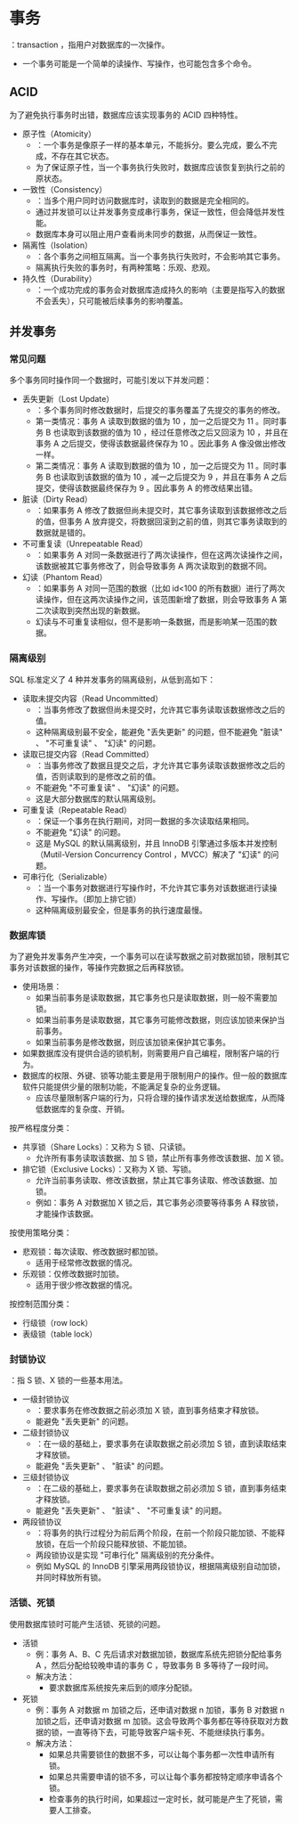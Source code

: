 # 事务

：transaction ，指用户对数据库的一次操作。
- 一个事务可能是一个简单的读操作、写操作，也可能包含多个命令。

## ACID

为了避免执行事务时出错，数据库应该实现事务的 ACID 四种特性。
- 原子性（Atomicity）
  - ：一个事务是像原子一样的基本单元，不能拆分。要么完成，要么不完成，不存在其它状态。
  - 为了保证原子性，当一个事务执行失败时，数据库应该恢复到执行之前的原状态。
- 一致性（Consistency）
  - ：当多个用户同时访问数据库时，读取到的数据是完全相同的。
  - 通过并发锁可以让并发事务变成串行事务，保证一致性，但会降低并发性能。
  - 数据库本身可以阻止用户查看尚未同步的数据，从而保证一致性。
- 隔离性（Isolation）
  - ：各个事务之间相互隔离。当一个事务执行失败时，不会影响其它事务。
  - 隔离执行失败的事务时，有两种策略：乐观、悲观。
- 持久性（Durability）
  - ：一个成功完成的事务会对数据库造成持久的影响（主要是指写入的数据不会丢失），只可能被后续事务的影响覆盖。

## 并发事务

### 常见问题

多个事务同时操作同一个数据时，可能引发以下并发问题：
- 丢失更新（Lost Update）
  - ：多个事务同时修改数据时，后提交的事务覆盖了先提交的事务的修改。
  - 第一类情况：事务 A 读取到数据的值为 10 ，加一之后提交为 11 。同时事务 B 也读取到该数据的值为 10 ，经过任意修改之后又回滚为 10 ，并且在事务 A 之后提交，使得该数据最终保存为 10 。因此事务 A 像没做出修改一样。
  - 第二类情况：事务 A 读取到数据的值为 10 ，加一之后提交为 11 。同时事务 B 也读取到该数据的值为 10 ，减一之后提交为 9 ，并且在事务 A 之后提交，使得该数据最终保存为 9 。因此事务 A 的修改结果出错。
- 脏读（Dirty Read）
  - ：如果事务 A 修改了数据但尚未提交时，其它事务读取到该数据修改之后的值，但事务 A 放弃提交，将数据回滚到之前的值，则其它事务读取到的数据就是错的。
- 不可重复读（Unrepeatable Read）
  - ：如果事务 A 对同一条数据进行了两次读操作，但在这两次读操作之间，该数据被其它事务修改了，则会导致事务 A 两次读取到的数据不同。
- 幻读（Phantom Read）
  - ：如果事务 A 对同一范围的数据（比如 id<100 的所有数据）进行了两次读操作，但在这两次读操作之间，该范围新增了数据，则会导致事务 A 第二次读取到突然出现的新数据。
  - 幻读与不可重复读相似，但不是影响一条数据，而是影响某一范围的数据。

### 隔离级别

SQL 标准定义了 4 种并发事务的隔离级别，从低到高如下：
- 读取未提交内容（Read Uncommitted）
  - ：当事务修改了数据但尚未提交时，允许其它事务读取该数据修改之后的值。
  - 这种隔离级别最不安全，能避免 "丢失更新" 的问题，但不能避免 "脏读" 、 "不可重复读" 、 "幻读" 的问题。
- 读取已提交内容（Read Committed）
  - ：当事务修改了数据且提交之后，才允许其它事务读取该数据修改之后的值，否则读取到的是修改之前的值。
  - 不能避免 "不可重复读" 、 "幻读" 的问题。
  - 这是大部分数据库的默认隔离级别。
- 可重复读（Repeatable Read）
  - ：保证一个事务在执行期间，对同一数据的多次读取结果相同。
  - 不能避免 "幻读" 的问题。
  - 这是 MySQL 的默认隔离级别，并且 InnoDB 引擎通过多版本并发控制（Mutil-Version Concurrency Control ，MVCC）解决了 "幻读" 的问题。
- 可串行化（Serializable）
  - ：当一个事务对数据进行写操作时，不允许其它事务对该数据进行读操作、写操作。（即加上排它锁）
  - 这种隔离级别最安全，但是事务的执行速度最慢。

### 数据库锁

为了避免并发事务产生冲突，一个事务可以在读写数据之前对数据加锁，限制其它事务对该数据的操作，等操作完数据之后再释放锁。
- 使用场景：
  - 如果当前事务是读取数据，其它事务也只是读取数据，则一般不需要加锁。
  - 如果当前事务是读取数据，其它事务可能修改数据，则应该加锁来保护当前事务。
  - 如果当前事务是修改数据，则应该加锁来保护其它事务。
- 如果数据库没有提供合适的锁机制，则需要用户自己编程，限制客户端的行为。
- 数据库的权限、外键、锁等功能主要是用于限制用户的操作。但一般的数据库软件只能提供少量的限制功能，不能满足复杂的业务逻辑。
  - 应该尽量限制客户端的行为，只将合理的操作请求发送给数据库，从而降低数据库的复杂度、开销。

按严格程度分类：
- 共享锁（Share Locks）：又称为 S 锁、只读锁。
  - 允许所有事务读取该数据、加 S 锁，禁止所有事务修改该数据、加 X 锁。
- 排它锁（Exclusive Locks）：又称为 X 锁、写锁。
  - 允许当前事务读取、修改该数据，禁止其它事务读取、修改该数据、加锁。
  - 例如：事务 A 对数据加 X 锁之后，其它事务必须要等待事务 A 释放锁，才能操作该数据。

按使用策略分类：
- 悲观锁：每次读取、修改数据时都加锁。
  - 适用于经常修改数据的情况。
- 乐观锁：仅修改数据时加锁。
  - 适用于很少修改数据的情况。

按控制范围分类：
- 行级锁（row lock）
- 表级锁（table lock）

### 封锁协议

：指 S 锁、X 锁的一些基本用法。
- 一级封锁协议
  - ：要求事务在修改数据之前必须加 X 锁，直到事务结束才释放锁。
  - 能避免 "丢失更新" 的问题。
- 二级封锁协议
  - ：在一级的基础上，要求事务在读取数据之前必须加 S 锁，直到读取结束才释放锁。
  - 能避免 "丢失更新" 、 "脏读" 的问题。
- 三级封锁协议
  - ：在二级的基础上，要求事务在读取数据之前必须加 S 锁，直到事务结束才释放锁。
  - 能避免 "丢失更新" 、 "脏读" 、 "不可重复读" 的问题。
- 两段锁协议
  - ：将事务的执行过程分为前后两个阶段，在前一个阶段只能加锁、不能释放锁，在后一个阶段只能释放锁、不能加锁。
  - 两段锁协议是实现 "可串行化" 隔离级别的充分条件。
  - 例如 MySQL 的 InnoDB 引擎采用两段锁协议，根据隔离级别自动加锁，并同时释放所有锁。

### 活锁、死锁

使用数据库锁时可能产生活锁、死锁的问题。
- 活锁
  - 例：事务 A、B、C 先后请求对数据加锁，数据库系统先把锁分配给事务 A ，然后分配给较晚申请的事务 C ，导致事务 B 多等待了一段时间。
  - 解决方法：
    - 要求数据库系统按先来后到的顺序分配锁。
- 死锁
  - 例：事务 A 对数据 m 加锁之后，还申请对数据 n 加锁，事务 B 对数据 n 加锁之后，还申请对数据 m 加锁。这会导致两个事务都在等待获取对方数据的锁，一直等待下去，可能导致客户端卡死、不能继续执行事务。
  - 解决方法：
    - 如果总共需要锁住的数据不多，可以让每个事务都一次性申请所有锁。
    - 如果总共需要申请的锁不多，可以让每个事务都按特定顺序申请各个锁。
    - 检查事务的执行时间，如果超过一定时长，就可能是产生了死锁，需要人工排查。
